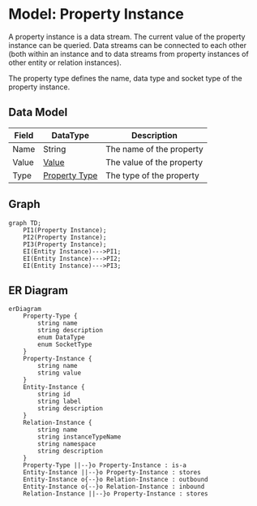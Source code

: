 # Model: Property Instance

A property instance is a data stream. The current value of the property instance can be queried. Data streams can be
connected to each other (both within an instance and to data streams from property instances of other entity or relation
instances).

The property type defines the name, data type and socket type of the property instance.

## Data Model

| Field      | DataType                                                          | Description               |
|------------|-------------------------------------------------------------------|---------------------------|
| Name       | String                                                            | The name of the property  |
| Value      | [Value](https://docs.serde.rs/serde_json/value/enum.Value.html)   | The value of the property |
| Type       | [Property Type](./Model_Property_Type.md)                         | The type of the property  |

## Graph

```mermaid
graph TD;
    PI1(Property Instance);
    PI2(Property Instance);
    PI3(Property Instance);
    EI(Entity Instance)--->PI1;
    EI(Entity Instance)--->PI2;
    EI(Entity Instance)--->PI3;
```

## ER Diagram

```mermaid
erDiagram
    Property-Type {
        string name
        string description
        enum DataType
        enum SocketType
    }
    Property-Instance {
        string name
        string value
    }
    Entity-Instance {
        string id
        string label
        string description
    }
    Relation-Instance {
        string name
        string instanceTypeName
        string namespace
        string description
    }
    Property-Type ||--}o Property-Instance : is-a
    Entity-Instance ||--}o Property-Instance : stores
    Entity-Instance o{--}o Relation-Instance : outbound
    Entity-Instance o{--}o Relation-Instance : inbound
    Relation-Instance ||--}o Property-Instance : stores
```
